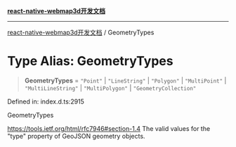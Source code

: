 [**react-native-webmap3d开发文档**](../README.md)

***

[react-native-webmap3d开发文档](../globals.md) / GeometryTypes

# Type Alias: GeometryTypes

> **GeometryTypes** = `"Point"` \| `"LineString"` \| `"Polygon"` \| `"MultiPoint"` \| `"MultiLineString"` \| `"MultiPolygon"` \| `"GeometryCollection"`

Defined in: index.d.ts:2915

GeometryTypes

https://tools.ietf.org/html/rfc7946#section-1.4
The valid values for the "type" property of GeoJSON geometry objects.
